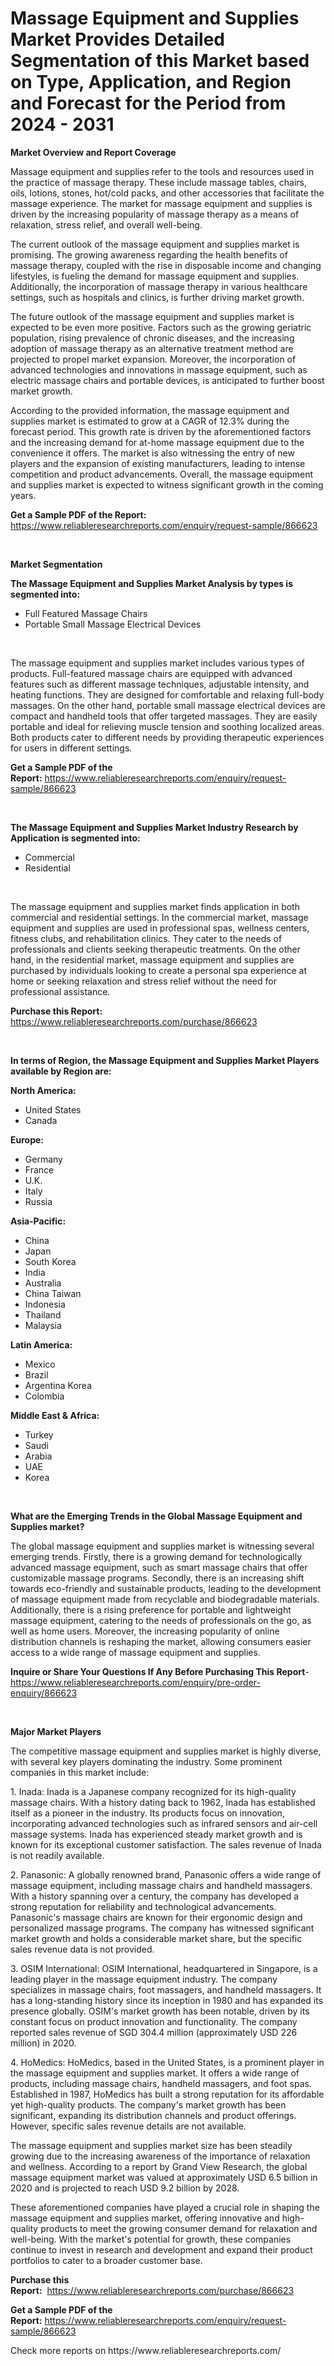 <p><h1>Massage Equipment and Supplies Market Provides Detailed Segmentation of this Market based on Type, Application, and Region and Forecast for the Period from 2024 - 2031</h1></p><p><strong>Market Overview and Report Coverage</strong></p>
<p><p>Massage equipment and supplies refer to the tools and resources used in the practice of massage therapy. These include massage tables, chairs, oils, lotions, stones, hot/cold packs, and other accessories that facilitate the massage experience. The market for massage equipment and supplies is driven by the increasing popularity of massage therapy as a means of relaxation, stress relief, and overall well-being.</p><p>The current outlook of the massage equipment and supplies market is promising. The growing awareness regarding the health benefits of massage therapy, coupled with the rise in disposable income and changing lifestyles, is fueling the demand for massage equipment and supplies. Additionally, the incorporation of massage therapy in various healthcare settings, such as hospitals and clinics, is further driving market growth.</p><p>The future outlook of the massage equipment and supplies market is expected to be even more positive. Factors such as the growing geriatric population, rising prevalence of chronic diseases, and the increasing adoption of massage therapy as an alternative treatment method are projected to propel market expansion. Moreover, the incorporation of advanced technologies and innovations in massage equipment, such as electric massage chairs and portable devices, is anticipated to further boost market growth.</p><p>According to the provided information, the massage equipment and supplies market is estimated to grow at a CAGR of 12.3% during the forecast period. This growth rate is driven by the aforementioned factors and the increasing demand for at-home massage equipment due to the convenience it offers. The market is also witnessing the entry of new players and the expansion of existing manufacturers, leading to intense competition and product advancements. Overall, the massage equipment and supplies market is expected to witness significant growth in the coming years.</p></p>
<p><strong>Get a Sample PDF of the Report:</strong> <a href="https://www.reliableresearchreports.com/enquiry/request-sample/866623">https://www.reliableresearchreports.com/enquiry/request-sample/866623</a></p>
<p>&nbsp;</p>
<p><strong>Market Segmentation</strong></p>
<p><strong>The Massage Equipment and Supplies Market Analysis by types is segmented into:</strong></p>
<p><ul><li>Full Featured Massage Chairs</li><li>Portable Small Massage Electrical Devices</li></ul></p>
<p>&nbsp;</p>
<p><p>The massage equipment and supplies market includes various types of products. Full-featured massage chairs are equipped with advanced features such as different massage techniques, adjustable intensity, and heating functions. They are designed for comfortable and relaxing full-body massages. On the other hand, portable small massage electrical devices are compact and handheld tools that offer targeted massages. They are easily portable and ideal for relieving muscle tension and soothing localized areas. Both products cater to different needs by providing therapeutic experiences for users in different settings.</p></p>
<p><strong>Get a Sample PDF of the Report:</strong>&nbsp;<a href="https://www.reliableresearchreports.com/enquiry/request-sample/866623">https://www.reliableresearchreports.com/enquiry/request-sample/866623</a></p>
<p>&nbsp;</p>
<p><strong>The Massage Equipment and Supplies Market Industry Research by Application is segmented into:</strong></p>
<p><ul><li>Commercial</li><li>Residential</li></ul></p>
<p>&nbsp;</p>
<p><p>The massage equipment and supplies market finds application in both commercial and residential settings. In the commercial market, massage equipment and supplies are used in professional spas, wellness centers, fitness clubs, and rehabilitation clinics. They cater to the needs of professionals and clients seeking therapeutic treatments. On the other hand, in the residential market, massage equipment and supplies are purchased by individuals looking to create a personal spa experience at home or seeking relaxation and stress relief without the need for professional assistance.</p></p>
<p><strong>Purchase this Report:</strong>&nbsp; <a href="https://www.reliableresearchreports.com/purchase/866623">https://www.reliableresearchreports.com/purchase/866623</a></p>
<p>&nbsp;</p>
<p><strong>In terms of Region, the Massage Equipment and Supplies Market Players available by Region are:</strong></p>
<p>
    <p> <strong> North America: </strong>
        <ul>
            <li>United States</li>
            <li>Canada</li>
        </ul>
        </p> 
    <p> <strong> Europe: </strong>
        <ul>
            <li>Germany</li>
            <li>France</li>
            <li>U.K.</li>
            <li>Italy</li>
            <li>Russia</li>
        </ul>
        </p> 
    <p> <strong> Asia-Pacific: </strong>
        <ul>
            <li>China</li>
            <li>Japan</li>
            <li>South Korea</li>
            <li>India</li>
            <li>Australia</li>
            <li>China Taiwan</li>
            <li>Indonesia</li>
            <li>Thailand</li>
            <li>Malaysia</li>
        </ul>
        </p> 
    <p> <strong> Latin America: </strong>
        <ul>
            <li>Mexico</li>
            <li>Brazil</li>
            <li>Argentina Korea</li>
            <li>Colombia</li>
        </ul>
        </p> 
    <p> <strong> Middle East & Africa: </strong>
        <ul>
            <li>Turkey</li>
            <li>Saudi</li>
            <li>Arabia</li>
            <li>UAE</li>
            <li>Korea</li>
        </ul>
    </p>
    </p>
<p>&nbsp;</p>
<p><strong>What are the Emerging Trends in the Global Massage Equipment and Supplies market?</strong></p>
<p><p>The global massage equipment and supplies market is witnessing several emerging trends. Firstly, there is a growing demand for technologically advanced massage equipment, such as smart massage chairs that offer customizable massage programs. Secondly, there is an increasing shift towards eco-friendly and sustainable products, leading to the development of massage equipment made from recyclable and biodegradable materials. Additionally, there is a rising preference for portable and lightweight massage equipment, catering to the needs of professionals on the go, as well as home users. Moreover, the increasing popularity of online distribution channels is reshaping the market, allowing consumers easier access to a wide range of massage equipment and supplies.</p></p>
<p><strong>Inquire or Share Your Questions If Any Before Purchasing This Report</strong>- <a href="https://www.reliableresearchreports.com/enquiry/pre-order-enquiry/866623">https://www.reliableresearchreports.com/enquiry/pre-order-enquiry/866623</a></p>
<p>&nbsp;</p>
<p><strong>Major Market Players</strong></p>
<p><p>The competitive massage equipment and supplies market is highly diverse, with several key players dominating the industry. Some prominent companies in this market include:</p><p>1. Inada: Inada is a Japanese company recognized for its high-quality massage chairs. With a history dating back to 1962, Inada has established itself as a pioneer in the industry. Its products focus on innovation, incorporating advanced technologies such as infrared sensors and air-cell massage systems. Inada has experienced steady market growth and is known for its exceptional customer satisfaction. The sales revenue of Inada is not readily available.</p><p>2. Panasonic: A globally renowned brand, Panasonic offers a wide range of massage equipment, including massage chairs and handheld massagers. With a history spanning over a century, the company has developed a strong reputation for reliability and technological advancements. Panasonic's massage chairs are known for their ergonomic design and personalized massage programs. The company has witnessed significant market growth and holds a considerable market share, but the specific sales revenue data is not provided.</p><p>3. OSIM International: OSIM International, headquartered in Singapore, is a leading player in the massage equipment industry. The company specializes in massage chairs, foot massagers, and handheld massagers. It has a long-standing history since its inception in 1980 and has expanded its presence globally. OSIM's market growth has been notable, driven by its constant focus on product innovation and functionality. The company reported sales revenue of SGD 304.4 million (approximately USD 226 million) in 2020.</p><p>4. HoMedics: HoMedics, based in the United States, is a prominent player in the massage equipment and supplies market. It offers a wide range of products, including massage chairs, handheld massagers, and foot spas. Established in 1987, HoMedics has built a strong reputation for its affordable yet high-quality products. The company's market growth has been significant, expanding its distribution channels and product offerings. However, specific sales revenue details are not available.</p><p>The massage equipment and supplies market size has been steadily growing due to the increasing awareness of the importance of relaxation and wellness. According to a report by Grand View Research, the global massage equipment market was valued at approximately USD 6.5 billion in 2020 and is projected to reach USD 9.2 billion by 2028.</p><p>These aforementioned companies have played a crucial role in shaping the massage equipment and supplies market, offering innovative and high-quality products to meet the growing consumer demand for relaxation and well-being. With the market's potential for growth, these companies continue to invest in research and development and expand their product portfolios to cater to a broader customer base.</p></p>
<p><strong>Purchase this Report:</strong>&nbsp;&nbsp;<a href="https://www.reliableresearchreports.com/purchase/866623">https://www.reliableresearchreports.com/purchase/866623</a></p>
<p></p>
<p><strong>Get a Sample PDF of the Report:</strong>&nbsp;<a href="https://www.reliableresearchreports.com/enquiry/request-sample/866623">https://www.reliableresearchreports.com/enquiry/request-sample/866623</a></p>
<p>Check more reports on https://www.reliableresearchreports.com/</p>
